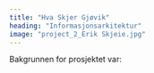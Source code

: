 ```yaml
---
title: "Hva Skjer Gjøvik"
heading: "Informasjonsarkitektur"
image: "project_2_Erik Skjeie.jpg"
---
```


Bakgrunnen for prosjektet var:
